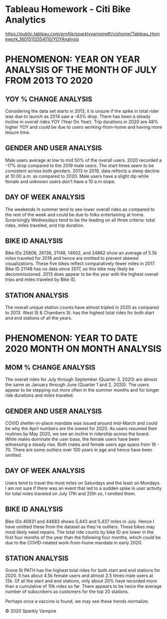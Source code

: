 # Tableau Homework - Citi Bike Analytics
https://public.tableau.com/profile/sparklyvampire#!/vizhome/Tableau_Homework_16015112554110/YOYAnalysis

# PHENOMENON: YEAR ON YEAR ANALYSIS OF THE MONTH OF JULY FROM 2013 TO 2020
## YOY % CHANGE ANALYSIS
Considering the data set starts in 2013, it is unsure if the spike in total rider was due to launch as 2014 saw a -43% drop. There has been a steady incline in overall rides YOY (Year On Year). Trip durations in 2020 are 48% higher YOY and could be due to users working-from-home and having more leisure time.

## GENDER AND USER ANALYSIS
Male users average at low to mid 50% of the overall users. 2020 recorded a -17% drop compared to the 2019 male users. The start times seem to be consistent across both genders. 2013 to 2019, data reflects a steep decline at 10:00 a.m. as compared to 2020. Male users have a slight dip while female and unknown users don't have a 10 a.m slope.

## DAY OF WEEK ANALYSIS
The weekends in summer tend to see lower overall rides as compared to the rest of the week and could be due to folks entertaining at home. Surprisingly Wednesdays tend to be the leading on all three criteria: total rides, miles traveled, and trip duration.

## BIKE ID ANALYSIS
Bike IDs 25806, 26136, 21148, 14602, and 24862 show an average of 5.5k miles traveled for 2016 and hence are omitted to prevent skewed visualizations. These five bikes reflect comparatively fewer miles in 2017. Bike ID 21148 has no data since 2017, so this bike may likely be decommissioned. 2013 does appear to be the year with the highest overall trips and miles traveled by Bike ID.

## STATION ANALYSIS
The overall unique station counts have almost tripled in 2020 as compared to 2013. West St & Chambers St. has the highest total rides for both start and end stations of all the years.

# PHENOMENON: YEAR TO DATE 2020 MONTH ON MONTH ANALYSIS
## MOM % CHANGE ANALYSIS
The overall rides for July through September (Quarter 3, 2020) are almost the same as January through June (Quarter 1 and 2, 2020). The users appear to be stepping out more often in the summer months and for longer ride durations and miles traveled.

## GENDER AND USER ANALYSIS
COVID shelter-in-place mandate was issued around mid-March and could be why the April numbers are the lowest for 2020. As users resumed their routines by May 2020, we see an incline in ridership across the board. While males dominate the user base, the female users have been witnessing a steady rise. Both males and female users age spans from 16 - 70. There are some outliers over 100 years in age and hence have been omitted.

## DAY OF WEEK ANALYSIS
Users tend to travel the most miles on Saturdays and the least on Mondays. I am not sure if there was an event that led to a sudden spike in user activity for total miles traveled on July 17th and 20th so, I omitted them.

## BIKE ID ANALYSIS
Bike IDs 40831 and 44683 shows 5,443 and 5,437 miles in July. Hence I have omitted these from the dataset as they're outliers. These bikes may most likely need repairs. The total ride counts by bike ID are lower in the first four months of the year than the following four months, which could be due to the COVID-related work-from-home mandate in early 2020.

## STATION ANALYSIS
Grove St PATH has the highest total rides for both start and end stations for 2020. It has about 4.5k female users and almost 2.5 times male users at 12k. Of all the start and end stations, only about 20% have recorded more than a cumulative of 10k rides so far. There appears to be twice the average number of subscribers as customers for the top 20 stations.

Perhaps once a vaccine is found, we may see these trends normalize.

© 2020 Sparkly Vampire
